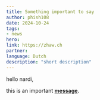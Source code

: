 ```yaml
---
title: Something important to say
author: phish108
date: 2024-10-24
tags: 
- news
hero: 
link: https://zhaw.ch
partner: 
language: Dutch
description: "short description"
---
```


hello nardi,

this is an important [**message**](https://ou.nl).
